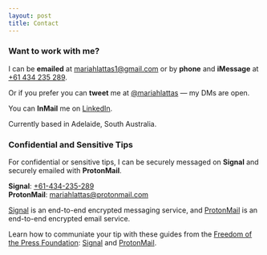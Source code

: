 ```yaml
---
layout: post
title: Contact
---
```


### Want to work with me?

I can be **emailed** at [mariahlattas1@gmail.com](mailto:mariahlattas1@gmail.com) or by **phone** and **iMessage** at [+61 434 235 289](tel:61434235289).

Or if you prefer you can **tweet** me at [@mariahlattas](https://twitter.com/mariahlattas) — my DMs are open.

You can **InMail** me on [LinkedIn](https://linkedin.com/in/mariahlattas).

Currently based in Adelaide, South Australia. 

### Confidential and Sensitive Tips

For confidential or sensitive tips, I can be securely messaged on **Signal** and securely emailed with **ProtonMail**. 

**Signal**: [+61-434-235-289](sgnl://text:+61434235289)
<br>
**ProtonMail**: [mariahlattas@protonmail.com](mailto:mariahlattas@protonmail.com)

[Signal](https://signal.org) is an end-to-end encrypted messaging service, and [ProtonMail](https://protonmail.com) is an end-to-end encrypted email service. 

Learn how to communiate your tip with these guides from the [Freedom of the Press Foundation](https://freedom.press/donate): [Signal](https://freedom.press/news/signal-beginners/) and [ProtonMail](https://freedom.press/training/protonmail-pro/).